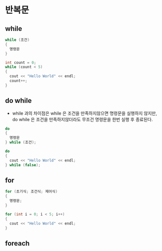 # 반복문

## while
```C++
while (조건)
{
  명령문
}
```
```C++
int count = 0;
while (count < 5)
{
  cout << "Hello World" << endl;
  count++;
}
```
## do while
- while 과의 차이점은 while 은 조건을 만족하지않으면 명령문을 실행하지 않지만,  
do while 은 조건을 만족하지않더라도 무조건 명령문을 한번 실행 후 종료된다.
```C++
do
{
  명령문
} while (조건);
```
```C++
do
{
  cout << "Hello World" << endl;
} while (false);
```
## for
```C++
for (초기식; 조건식; 제어식)
{
  명령문;
}
```
```C++
for (int i = 0; i < 5; i++)
{
  cout << "Hello World" << endl;
}
```
## foreach
```C++
```
##
